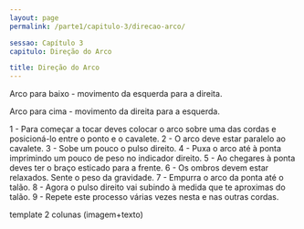 ```yaml
---
layout: page
permalink: /parte1/capitulo-3/direcao-arco/

sessao: Capítulo 3
capitulo: Direção do Arco

title: Direção do Arco
---
```


Arco para baixo - movimento da esquerda para a direita.

Arco para cima - movimento da direita para a esquerda.

1 - Para começar a tocar deves colocar o arco sobre uma das cordas e posicioná-lo entre o ponto e o cavalete. 
2 - O arco deve estar paralelo ao cavalete. 
3 - Sobe um pouco o pulso direito.
4 - Puxa o arco até à ponta imprimindo um pouco de peso no indicador direito.
5 - Ao chegares à ponta deves ter o braço esticado para a frente.
6 - Os ombros devem estar relaxados. Sente o peso da gravidade.
7 - Empurra o arco da ponta até o talão.
8 - Agora o pulso direito vai subindo à medida que te aproximas do talão.
9 - Repete este processo várias vezes nesta e nas outras cordas.

template 2 colunas (imagem+texto)
